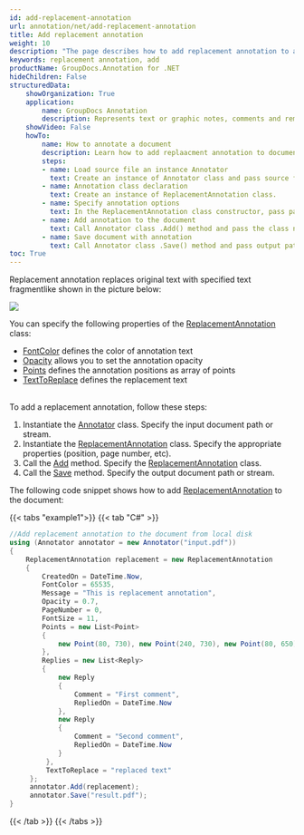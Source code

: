 ```yaml
---
id: add-replacement-annotation
url: annotation/net/add-replacement-annotation
title: Add replacement annotation
weight: 10
description: "The page describes how to add replacement annotation to a document using GroupDocs.Annotation for .NET."
keywords: replacement annotation, add
productName: GroupDocs.Annotation for .NET
hideChildren: False
structuredData:
    showOrganization: True
    application:    
        name: GroupDocs Annotation
        description: Represents text or graphic notes, comments and remarks attached to a specific part of the content of the document using C#
    showVideo: False
    howTo:
        name: How to annotate a document
        description: Learn how to add replaacment annotation to document step by step
        steps:
        - name: Load source file an instance Annotator
          text: Create an instance of Annotator class and pass source file path as a constructor parameter. You may specify absolute or relative file path as per your requirements. 
        - name: Annotation class declaration
          text: Create an instance of ReplacementAnnotation class.
        - name: Specify annotation options 
          text: In the ReplacementAnnotation class constructor, pass parameters.
        - name: Add annotation to the document
          text: Call Annotator class .Add() method and pass the class name ReplacementAnnotation.
        - name: Save document with annotation
          text: Call Annotator class .Save() method and pass output path file.
toc: True
---
```

Replacement annotation replaces original text with specified text fragmentlike shown in the picture below: 

![](/annotation/net/images/add-replacement-annotation.png)

You can specify the following properties of the [ReplacementAnnotation](https://reference.groupdocs.com/net/annotation/groupdocs.annotation.models.annotationmodels/replacementannotation) class:

*   [FontColor](https://reference.groupdocs.com/annotation/net/groupdocs.annotation.models.annotationmodels/replacementannotation/properties/fontcolor) defines the color of annotation text
*   [Opacity](https://reference.groupdocs.com/annotation/net/groupdocs.annotation.models.annotationmodels/replacementannotation/properties/opacity) allows you to set the annotation opacity
*   [Points](https://reference.groupdocs.com/annotation/net/groupdocs.annotation.models.annotationmodels/replacementannotation/properties/points) defines the annotation positions as array of points
*   [TextToReplace](https://reference.groupdocs.com/annotation/net/groupdocs.annotation.models.annotationmodels/replacementannotation/properties/texttoreplace) defines the replacement text   
     

To add a replacement annotation, follow these steps:

1.   Instantiate the [Annotator](https://reference.groupdocs.com/net/annotation/groupdocs.annotation/annotator) class. Specify the input document path or stream.
2.   Instantiate the [ReplacementAnnotation](https://reference.groupdocs.com/net/annotation/groupdocs.annotation.models.annotationmodels/replacementannotation) class. Specify the appropriate properties (position, page number, etc).
3.   Call the [Add](https://reference.groupdocs.com/net/annotation/groupdocs.annotation/annotator/methods/add) method. Specify the [ReplacementAnnotation](https://reference.groupdocs.com/net/annotation/groupdocs.annotation.models.annotationmodels/replacementannotation) class.
4.  Call the [Save](https://reference.groupdocs.com/net/annotation/groupdocs.annotation/annotator/methods/save/index) method. Specify the output document path or stream. 

  

The following code snippet shows how to add [ReplacementAnnotation](https://reference.groupdocs.com/net/annotation/groupdocs.annotation.models.annotationmodels/replacementannotation) to the document:

{{< tabs "example1">}}
{{< tab "C#" >}}
```csharp
//Add replacement annotation to the document from local disk
using (Annotator annotator = new Annotator("input.pdf"))
{
	ReplacementAnnotation replacement = new ReplacementAnnotation
    {
    	CreatedOn = DateTime.Now,
        FontColor = 65535,
        Message = "This is replacement annotation",
        Opacity = 0.7,
        PageNumber = 0,
        FontSize = 11,
        Points = new List<Point>
        {
        	new Point(80, 730), new Point(240, 730), new Point(80, 650), new Point(240, 650)
        },
        Replies = new List<Reply>
        {
        	new Reply
            {
            	Comment = "First comment",
                RepliedOn = DateTime.Now
            },
            new Reply
            {
                Comment = "Second comment",
                RepliedOn = DateTime.Now
            }
         },
         TextToReplace = "replaced text"
     };
     annotator.Add(replacement);
     annotator.Save("result.pdf");
}
```
{{< /tab >}}
{{< /tabs >}}